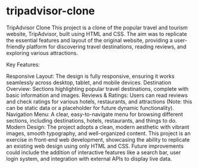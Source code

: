 ﻿# tripadvisor-clone
TripAdvisor Clone
This project is a clone of the popular travel and tourism website, TripAdvisor, built using HTML and CSS. The aim was to replicate the essential features and layout of the original website, providing a user-friendly platform for discovering travel destinations, reading reviews, and exploring various attractions.

Key Features:

Responsive Layout: The design is fully responsive, ensuring it works seamlessly across desktop, tablet, and mobile devices.
Destination Overview: Sections highlighting popular travel destinations, complete with basic information and images.
Reviews & Ratings: Users can read reviews and check ratings for various hotels, restaurants, and attractions (Note: this can be static data or a placeholder for future dynamic functionality).
Navigation Menu: A clear, easy-to-navigate menu for browsing different sections, including destinations, hotels, restaurants, and things to do.
Modern Design: The project adopts a clean, modern aesthetic with vibrant images, smooth typography, and well-organized content.
This project is an exercise in front-end web development, showcasing the ability to replicate an existing web design using only HTML and CSS. Future improvements could include the addition of interactive features like a search bar, user login system, and integration with external APIs to display live data.

